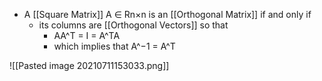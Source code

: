 - A [[Square Matrix]] A ∈ Rn×n is an [[Orthogonal Matrix]] if and only if 
	- its columns are [[Orthogonal Vectors]] so that 
		- AA^T = I = A^TA 
		- which implies that A^−1 = A^T

![[Pasted image 20210711153033.png]]